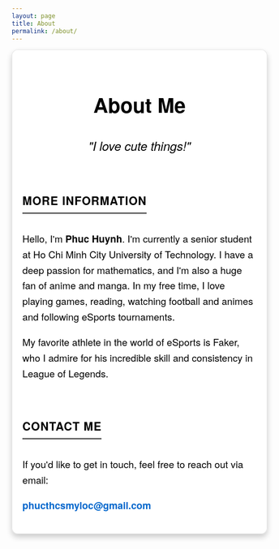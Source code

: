 ```yaml
---
layout: page
title: About
permalink: /about/
---
```


<div class="about-page">
  <h1>About Me</h1>

  <p><em>"I love cute things!"</em></p>

  <section class="info-section">
    <h3>More Information</h3>
    <p>
      Hello, I'm <strong>Phuc Huynh</strong>. I'm currently a senior student at Ho Chi Minh City University of Technology. I have a deep passion for mathematics, and I'm also a huge fan of anime and manga. In my free time, I love playing games, reading, watching football and animes and following eSports tournaments.
    </p>
    <p>
      My favorite athlete in the world of eSports is Faker, who I admire for his incredible skill and consistency in League of Legends.
    </p>
  </section>

  <section class="contact-section">
    <h3>Contact Me</h3>
    <p>If you'd like to get in touch, feel free to reach out via email:</p>
    <p><a href="mailto:phucthcsmyloc@gmail.com" class="email-link">phucthcsmyloc@gmail.com</a></p>
  </section>
</div>

<style>
  .about-page {
    margin: 0 auto;
    padding: 20px;
    border-radius: 12px;
    font-family: 'Helvetica Neue', sans-serif;
    line-height: 1.6;
    background: rgba(255, 255, 255, 0.9); /* Light mode background */
    box-shadow: 0 6px 12px rgba(0, 0, 0, 0.2); /* Subtle shadow */
    backdrop-filter: blur(10px);
    -webkit-backdrop-filter: blur(10px);
    border: 1px solid rgba(0, 0, 0, 0.1);
    transition: background-color 0.3s ease, box-shadow 0.3s ease;
  }

  .about-page h1 {
    font-size: 2.5rem;
    text-align: center;
    margin-bottom: 30px;
    color: #000;
    text-shadow: 1px 1px 3px rgba(255, 255, 255, 0.3); /* Slight shadow for brighter text */
  }

  .about-page p {
    font-size: 1.2rem;
    margin-bottom: 20px;
    color: #000;
  }

  .about-page em {
    font-size: 1.5rem;
    display: block;
    text-align: center;
    margin-bottom: 20px;
    color: #000;
  }

  .info-section, .contact-section {
    margin-top: 40px;
  }

  .info-section h3, .contact-section h3 {
    font-size: 1.4rem;
    margin-bottom: 15px;
    text-transform: uppercase;
    letter-spacing: 1px;
    border-bottom: 2px solid #333;
    display: inline-block;
    padding-bottom: 5px;
    color: #000;
  }

  .email-link {
    font-size: 1.2rem;
    font-weight: bold;
    color: #0066cc;
    text-decoration: none;
  }

  .email-link:hover {
    text-decoration: underline;
  }

  /* Dark mode */
  body.dark .about-page {
    background: rgba(255, 255, 255, 0.3); /* Lighter background in dark mode */
    box-shadow: 0 10px 20px rgba(255, 255, 255, 0.5); /* Stronger shadow in dark mode */
    color: #000;
  }

  body.dark .about-page h1 {
    color: #000;
  }

  body.dark .info-section h3, 
  body.dark .contact-section h3 {
    border-bottom-color: #aaa;
    color: #ddd;
  }

  body.dark .email-link {
    color: rgba(0, 128, 255, 0.5);
  }

  body.dark .email-link:hover {
    color: #b0cfff;
  }
</style>
